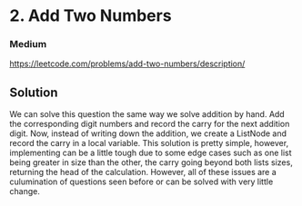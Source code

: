 # 2. Add Two Numbers

### Medium

https://leetcode.com/problems/add-two-numbers/description/

## Solution

We can solve this question the same way we solve addition by hand. Add the corresponding digit numbers and record the carry for the next addition digit. Now, instead of writing down the addition, we create a ListNode and record the carry in a local variable. This solution is pretty simple, however, implementing can be a little tough due to some edge cases such as one list being greater in size than the other, the carry going beyond both lists sizes, returning the head of the calculation. However, all of these issues are a culumination of questions seen before or can be solved with very little change.